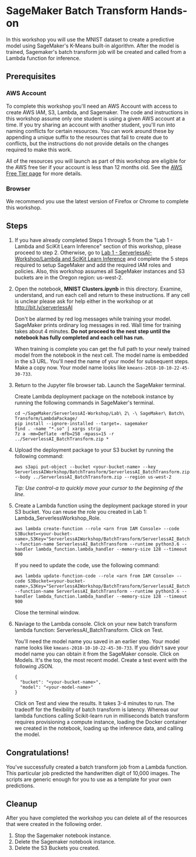 # SageMaker Batch Transform Hands-on

In this workshop you will use the MNIST dataset to create a predictive model using SageMaker's K-Means built-in algorithm. After the model is trained, Sagemaker's batch transform job will be created and called from a Lambda function for inference.

## Prerequisites

### AWS Account

To complete this workshop you'll need an AWS Account with access to create AWS IAM, S3, Lambda, and Sagemaker. The code and instructions in this workshop assume only one student is using a given AWS account at a time. If you try sharing an account with another student, you'll run into naming conflicts for certain resources. You can work around these by appending a unique suffix to the resources that fail to create due to conflicts, but the instructions do not provide details on the changes required to make this work.

All of the resources you will launch as part of this workshop are eligible for the AWS free tier if your account is less than 12 months old. See the [AWS Free Tier page](https://aws.amazon.com/free/) for more details.

### Browser

We recommend you use the latest version of Firefox or Chrome to complete this workshop.

## Steps

1. If you have already completed Steps 1 through 5 from the "Lab 1 - Lambda and SciKit Learn Inference" section of this workshop, please proceed to step 2. Otherwise, go to [Lab 1 - ServerlessAI-Workshop/Lambda and SciKit Learn Inference](https://github.com/aws-samples/serverless-ai-workshop/tree/master/Lab%201%20-%20Lambda%20and%20SciKit%20Learn%20Inference) and complete the 5 steps required to setup SageMaker and add the required IAM roles and policies. Also, this workshop assumes all SageMaker instances and S3 buckets are in the Oregon region: us-west-2.

1. Open the notebook, **MNIST Clusters.ipynb** in this directory. Examine, understand, and run each cell and return to these instructions. If any cell is unclear please ask for help either in the workshop or at http://bit.ly/serverlessAI

	Don't be alarmed by red log messages while training your model. SageMaker prints ordinary log messages in red. Wall time for training takes about 4 minutes. **Do not proceed to the nest step until the notebook has fully completed and each cell has run.**

	When training is complete you can get the full path to your newly trained model from the notebook in the next cell. The model name is embedded in the s3 URL. You'll need the name of your model for subsequent steps. Make a copy now. Your model name looks like ```kmeans-2018-10-10-22-45-30-733```.

1. Return to the Jupyter file browser tab. Launch the SageMaker terminal. 

	Create Lambda deployment package on the notebook instance by running the following commands in SageMaker's terminal.

	```
	cd ~/SageMaker/ServerlessAI-Workshop/Lab\ 2\ -\ SageMaker\ Batch\ Transform/LambdaPackage/
	pip install --ignore-installed --target=. sagemaker
	find . -name "*.so" | xargs strip
	7z a -mm=Deflate -mfb=258 -mpass=15 -r ../ServerlessAI_BatchTransform.zip *	
	```

1. Upload the deployment package to your S3 bucket by running the following command:

	```
	aws s3api put-object --bucket <your-bucket-name> --key ServerlessAIWorkshop/BatchTransform/ServerlessAI_BatchTransform.zip --body ../ServerlessAI_BatchTransform.zip --region us-west-2
	```
	*Tip: Use control-a to quickly move your cursor to the beginning of the line.*

1. Create a Lambda function using the deployment package stored in your S3 bucket. You can reuse the role you created in Lab 1: Lambda_ServerlessWorkshop_Role.
 
	```
	aws lambda create-function --role <arn from IAM Console> --code S3Bucket=<your-bucket-name>,S3Key="ServerlessAIWorkshop/BatchTransform/ServerlessAI_BatchTransform.zip"  --function-name ServerlessAI_BatchTransform --runtime python3.6 --handler lambda_function.lambda_handler --memory-size 128 --timeout 900 
	```

	If you need to update the code, use the following command:
	
	```
	aws lambda update-function-code --role <arn from IAM Console> --code S3Bucket=<your-bucket-name>,S3Key="ServerlessAIWorkshop/BatchTransform/ServerlessAI_BatchTransform.zip" --function-name ServerlessAI_BatchTransform --runtime python3.6 --handler lambda_function.lambda_handler --memory-size 128 --timeout 900
	```

	Close the terminal window.


1. Naviage to the Lambda console. Click on your new batch transform lambda function:  ServerlessAI_BatchTransform. Click on Test. 

	You'll need the model name you saved in an earlier step. Your model name looks like ```kmeans-2018-10-10-22-45-30-733```. If you didn't save your model name you can obtain it from the SageMaker console. Click on Models. It's the top, the most recent model. Create a test event with the following JSON. 

	```
	{
	  "bucket": "<your-bucket-name>",
	  "model": "<your-model-name>" 
	}
	```

	Click on Test and view the results. It takes 3-4 minutes to run. The tradeoff for the flexibility of batch transform is latency. Whereas our lambda functions calling Scikit-learn run in milliseconds batch transform requires provisioning a compute instance, loading the Docker container we created in the notebook, loading up the inference data, and calling the model. 

## Congratulations!

You've successfully created a batch transform job from a Lambda function. This particular job predicted the handwritten digit of 10,000 images. The scripts are generic enough for you to use as a template for your own predictions. 

## Cleanup
After you have completed the workshop you can delete all of the resources that were created in the following order.
1. Stop the Sagemaker notebook instance.
1. Delete the Sagemaker notebook instance.
1. Delete the S3 Buckets you created. 
